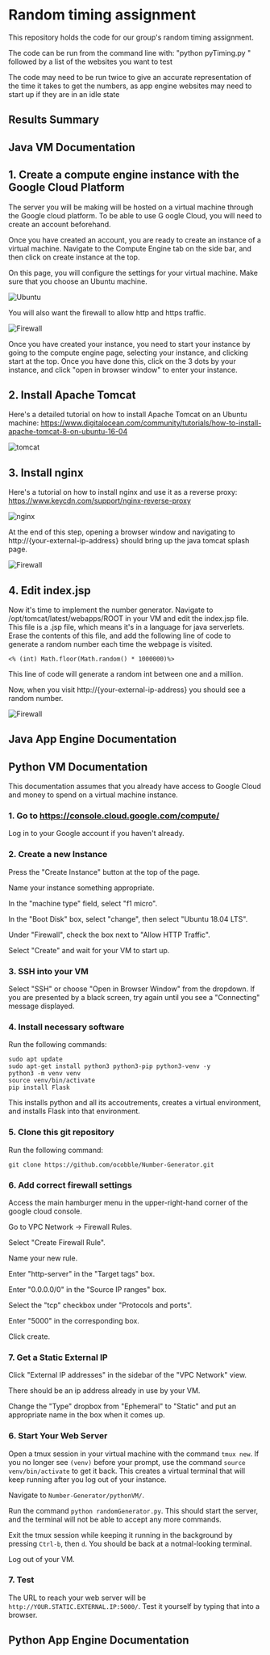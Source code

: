 # Random timing assignment

This repository holds the code for our group's random timing assignment.

The code can be run from the command line with: "python pyTiming.py " followed by a list of the websites you want to test

The code may need to be run twice to give an accurate representation of the time it takes to get the numbers,
as app engine websites may need to start up if they are in an idle state

## Results Summary

## Java VM Documentation

## 1. Create a compute engine instance with the Google Cloud Platform

The server you will be making will be hosted on a virtual machine through the Google cloud platform. To be able to use G
oogle Cloud, you will need to create an account beforehand.

Once you have created an account, you are ready to create an instance of a virtual machine. Navigate to the Compute Engine tab on the side bar, and then click on create instance at the top.

On this page, you will configure the settings for your virtual machine. Make sure that you choose an Ubuntu machine.

![Ubuntu](Images/Ubuntu.png)

You will also want the firewall to allow http and https traffic.

![Firewall](Images/Firewall.png)

Once you have created your instance, you need to start your instance by going to the compute engine page, selecting your instance, and clicking start at the top. Once you have done this, click on the 3 dots by your instance, and click "open in browser window" to enter your instance.


## 2. Install Apache Tomcat

Here's a detailed tutorial on how to install Apache Tomcat on an Ubuntu machine: https://www.digitalocean.com/community/tutorials/how-to-install-apache-tomcat-8-on-ubuntu-16-04

![tomcat](Images/tomcat.png)

## 3. Install nginx

Here's a tutorial on how to install nginx and use it as a reverse proxy: https://www.keycdn.com/support/nginx-reverse-proxy

![nginx](Images/nginx.PNG)

At the end of this step, opening a browser window and navigating to http://{your-external-ip-address} should bring up the java tomcat splash page.

![Firewall](Images/Splash.PNG)

## 4. Edit index.jsp

Now it's time to implement the number generator. Navigate to /opt/tomcat/latest/webapps/ROOT in your VM and edit the index.jsp file. This file is a .jsp file, which means it's in a language for java serverlets. Erase the contents of this file, and add the following line of code to generate a random number each time the webpage is visited.

```<% (int) Math.floor(Math.random() * 1000000)%>```

This line of code will generate a random int between one and a million.

Now, when you visit http://{your-external-ip-address} you should see a random number.

![Firewall](Images/number.PNG)

## Java App Engine Documentation

## Python VM Documentation
This documentation assumes that you already have access to Google Cloud and money to spend on a virtual machine instance.

### 1. Go to https://console.cloud.google.com/compute/ 
Log in to your Google account if you haven't already.

### 2. Create a new Instance 
Press the "Create Instance" button at the top of the page.

Name your instance something appropriate.

In the "machine type" field, select "f1 micro".

In the "Boot Disk" box, select "change", then select "Ubuntu 18.04 LTS".

Under "Firewall", check the box next to "Allow HTTP Traffic".

Select "Create" and wait for your VM to start up.

### 3. SSH into your VM
Select "SSH" or choose "Open in Browser Window" from the dropdown. If you are presented by a black screen, try again until you see a "Connecting" message displayed.

### 4. Install necessary software
Run the following commands:

```
sudo apt update
sudo apt-get install python3 python3-pip python3-venv -y
python3 -m venv venv
source venv/bin/activate
pip install Flask
```

This installs python and all its accoutrements, creates a virtual environment, and installs Flask into that environment.

### 5. Clone this git repository
Run the following command:

```
git clone https://github.com/ocobble/Number-Generator.git
```

### 6. Add correct firewall settings
Access the main hamburger menu in the upper-right-hand corner of the google cloud console.

Go to VPC Network -> Firewall Rules.

Select "Create Firewall Rule".

Name your new rule.

Enter "http-server" in the "Target tags" box.

Enter "0.0.0.0/0" in the "Source IP ranges" box.

Select the "tcp" checkbox under "Protocols and ports".

Enter "5000" in the corresponding box.

Click create.

### 7. Get a Static External IP
Click "External IP addresses" in the sidebar of the "VPC Network" view.

There should be an ip address already in use by your VM.

Change the "Type" dropbox from "Ephemeral" to "Static" and put an appropriate name in the box when it comes up.

### 6. Start Your Web Server

Open a tmux session in your virtual machine with the command `tmux new`. If you no longer see `(venv)` before your prompt, use the command `source venv/bin/activate` to get it back. This creates a virtual terminal that will keep running after you log out of your instance.

Navigate to `Number-Generator/pythonVM/`.

Run the command `python randomGenerator.py`. This should start the server, and the terminal will not be able to accept any more commands.

Exit the tmux session while keeping it running in the background by pressing `Ctrl-b`, then `d`. You should be back at a notmal-looking terminal.

Log out of your VM.

### 7. Test
The URL to reach your web server will be `http://YOUR.STATIC.EXTERNAL.IP:5000/`. Test it yourself by typing that into a browser.


## Python App Engine Documentation
